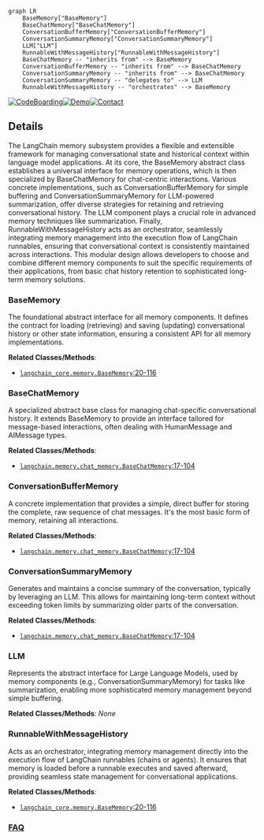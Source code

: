 ```mermaid
graph LR
    BaseMemory["BaseMemory"]
    BaseChatMemory["BaseChatMemory"]
    ConversationBufferMemory["ConversationBufferMemory"]
    ConversationSummaryMemory["ConversationSummaryMemory"]
    LLM["LLM"]
    RunnableWithMessageHistory["RunnableWithMessageHistory"]
    BaseChatMemory -- "inherits from" --> BaseMemory
    ConversationBufferMemory -- "inherits from" --> BaseChatMemory
    ConversationSummaryMemory -- "inherits from" --> BaseChatMemory
    ConversationSummaryMemory -- "delegates to" --> LLM
    RunnableWithMessageHistory -- "orchestrates" --> BaseMemory
```

[![CodeBoarding](https://img.shields.io/badge/Generated%20by-CodeBoarding-9cf?style=flat-square)](https://github.com/CodeBoarding/GeneratedOnBoardings)[![Demo](https://img.shields.io/badge/Try%20our-Demo-blue?style=flat-square)](https://www.codeboarding.org/demo)[![Contact](https://img.shields.io/badge/Contact%20us%20-%20contact@codeboarding.org-lightgrey?style=flat-square)](mailto:contact@codeboarding.org)

## Details

The LangChain memory subsystem provides a flexible and extensible framework for managing conversational state and historical context within language model applications. At its core, the BaseMemory abstract class establishes a universal interface for memory operations, which is then specialized by BaseChatMemory for chat-centric interactions. Various concrete implementations, such as ConversationBufferMemory for simple buffering and ConversationSummaryMemory for LLM-powered summarization, offer diverse strategies for retaining and retrieving conversational history. The LLM component plays a crucial role in advanced memory techniques like summarization. Finally, RunnableWithMessageHistory acts as an orchestrator, seamlessly integrating memory management into the execution flow of LangChain runnables, ensuring that conversational context is consistently maintained across interactions. This modular design allows developers to choose and combine different memory components to suit the specific requirements of their applications, from basic chat history retention to sophisticated long-term memory solutions.

### BaseMemory
The foundational abstract interface for all memory components. It defines the contract for loading (retrieving) and saving (updating) conversational history or other state information, ensuring a consistent API for all memory implementations.


**Related Classes/Methods**:

- <a href="https://github.com/langchain-ai/langchain/blob/master/libs/core/langchain_core/memory.py#L20-L116" target="_blank" rel="noopener noreferrer">`langchain_core.memory.BaseMemory`:20-116</a>


### BaseChatMemory
A specialized abstract base class for managing chat-specific conversational history. It extends BaseMemory to provide an interface tailored for message-based interactions, often dealing with HumanMessage and AIMessage types.


**Related Classes/Methods**:

- <a href="https://github.com/langchain-ai/langchain/blob/master/libs/langchain/langchain/memory/chat_memory.py#L17-L104" target="_blank" rel="noopener noreferrer">`langchain.memory.chat_memory.BaseChatMemory`:17-104</a>


### ConversationBufferMemory
A concrete implementation that provides a simple, direct buffer for storing the complete, raw sequence of chat messages. It's the most basic form of memory, retaining all interactions.


**Related Classes/Methods**:

- <a href="https://github.com/langchain-ai/langchain/blob/master/libs/langchain/langchain/memory/chat_memory.py#L17-L104" target="_blank" rel="noopener noreferrer">`langchain.memory.chat_memory.BaseChatMemory`:17-104</a>


### ConversationSummaryMemory
Generates and maintains a concise summary of the conversation, typically by leveraging an LLM. This allows for maintaining long-term context without exceeding token limits by summarizing older parts of the conversation.


**Related Classes/Methods**:

- <a href="https://github.com/langchain-ai/langchain/blob/master/libs/langchain/langchain/memory/chat_memory.py#L17-L104" target="_blank" rel="noopener noreferrer">`langchain.memory.chat_memory.BaseChatMemory`:17-104</a>


### LLM
Represents the abstract interface for Large Language Models, used by memory components (e.g., ConversationSummaryMemory) for tasks like summarization, enabling more sophisticated memory management beyond simple buffering.


**Related Classes/Methods**: _None_

### RunnableWithMessageHistory
Acts as an orchestrator, integrating memory management directly into the execution flow of LangChain runnables (chains or agents). It ensures that memory is loaded before a runnable executes and saved afterward, providing seamless state management for conversational applications.


**Related Classes/Methods**:

- <a href="https://github.com/langchain-ai/langchain/blob/master/libs/core/langchain_core/memory.py#L20-L116" target="_blank" rel="noopener noreferrer">`langchain_core.memory.BaseMemory`:20-116</a>




### [FAQ](https://github.com/CodeBoarding/GeneratedOnBoardings/tree/main?tab=readme-ov-file#faq)